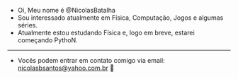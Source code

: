 -  Oi, Meu nome é @NicolasBatalha
-  Sou interessado atualmente em Física, Computação, Jogos e algumas séries.
-  Atualmente estou estudando Física e, logo em breve, estarei começando PythoN.
-  -----------
-  Vocês podem entrar em contato comigo via email: nicolasbsantos@yahoo.com.br 📧

<!---
NicolasBatalha/NicolasBatalha is a ✨ special ✨ repository because its `README.md` (this file) appears on your GitHub profile.
You can click the Preview link to take a look at your changes.
--->
